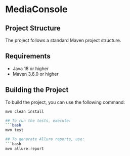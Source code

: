 # MediaConsole

## Project Structure

The project follows a standard Maven project structure.

## Requirements

- Java 18 or higher
- Maven 3.6.0 or higher

## Building the Project

To build the project, you can use the following command:

```bash
mvn clean install

## To run the tests, execute:
```bash
mvn test

## To generate Allure reports, use:
```bash
mvn allure:report
